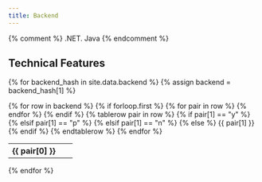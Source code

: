 ```yaml
---
title: Backend
---
```


{% comment %}
    .NET. Java
{% endcomment %}


<h2>Technical Features</h2>



  {% for backend_hash in site.data.backend %}
  {% assign backend = backend_hash[1] %}
<div clas="table-responsive">
    <table class="table">
    <colgroup>
        <col width="80%" />
        <col width="10%" />
        <col width="10%" />
    </colgroup>
        {% for row in backend %}
        {% if forloop.first %}
        <thread>
            <tr>
                {% for pair in row %}
                <th>{{ pair[0] }}</th>
                {% endfor %}
            </tr>
        </thread>
        {% endif %}
        <tbody>
            {% tablerow pair in row %}
                {% if pair[1] == "y" %}
                <i class="fas fa-check"></i>
                {% elsif pair[1] == "p" %}
                <i class="far fa-clock"></i>
                {% elsif pair[1] == "n" %}
                <i class="far fa-clock"></i>
                {% else %}
                {{ pair[1] }}
                {% endif %}
            {% endtablerow %}
        </tbody>
        {% endfor %}
    </table>
</div>
  {% endfor %}
